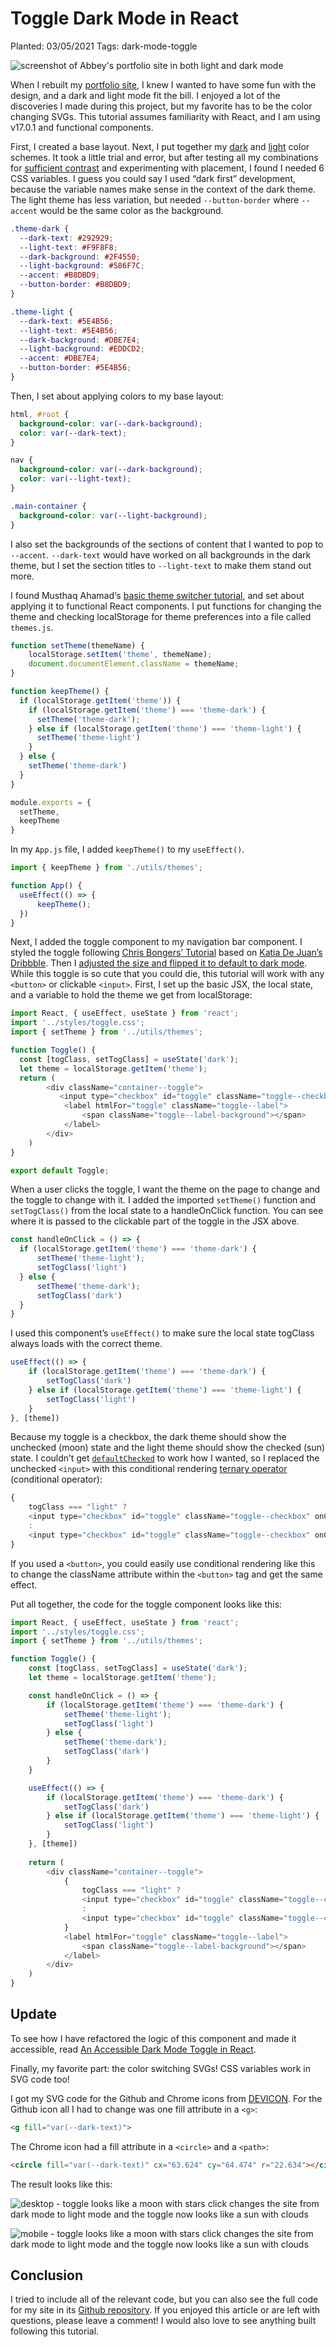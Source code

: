 # Toggle Dark Mode in React

Planted: 03/05/2021
Tags: dark-mode-toggle

![screenshot of Abbey's portfolio site in both light and dark mode](https://images.abbeyperini.com/toggle/cover.png)

When I rebuilt my [portfolio site](https://abbeyperini.dev), I knew I wanted to have some fun with the design, and a dark and light mode fit the bill. I enjoyed a lot of the discoveries I made during this project, but my favorite has to be the color changing SVGs. This tutorial assumes familiarity with React, and I am using v17.0.1 and functional components.

First, I created a base layout. Next, I put together my [dark](https://coolors.co/292929-2f4550-586f7c-b8dbd9-f9f8f8) and [light](https://coolors.co/eddcd2-fff1e6-dbe7e4-bcd4e6-1d2c35) color schemes. It took a little trial and error, but after testing all my combinations for [sufficient contrast](https://webaim.org/resources/contrastchecker/) and experimenting with placement, I found I needed 6 CSS variables. I guess you could say I used “dark first” development, because the variable names make sense in the context of the dark theme. The light theme has less variation, but needed `--button-border` where `--accent` would be the same color as the background.

```CSS
.theme-dark {
  --dark-text: #292929;
  --light-text: #F9F8F8;  
  --dark-background: #2F4550;
  --light-background: #586F7C;
  --accent: #B8DBD9;
  --button-border: #B8DBD9;
}
```

```CSS
.theme-light {
  --dark-text: #5E4B56;
  --light-text: #5E4B56;
  --dark-background: #DBE7E4;
  --light-background: #EDDCD2;
  --accent: #DBE7E4;
  --button-border: #5E4B56;
}
```

Then, I set about applying colors to my base layout:

```CSS
html, #root {
  background-color: var(--dark-background);
  color: var(--dark-text);
}

nav {
  background-color: var(--dark-background);
  color: var(--light-text);
}

.main-container {
  background-color: var(--light-background);
}
```

I also set the backgrounds of the sections of content that I wanted to pop to `--accent`. `--dark-text` would have worked on all backgrounds in the dark theme, but I set the section titles to `--light-text` to make them stand out more.

I found Musthaq Ahamad‘s [basic theme switcher tutorial](https://medium.com/@haxzie/dark-and-light-theme-switcher-using-css-variables-and-pure-javascript-zocada-dd0059d72fa2), and set about applying it to functional React components.
I put functions for changing the theme and checking localStorage for theme preferences into a file called `themes.js`.

```JavaScript
function setTheme(themeName) {
    localStorage.setItem('theme', themeName);
    document.documentElement.className = themeName;
}

function keepTheme() {
  if (localStorage.getItem('theme')) {
    if (localStorage.getItem('theme') === 'theme-dark') {
      setTheme('theme-dark');
    } else if (localStorage.getItem('theme') === 'theme-light') {
      setTheme('theme-light')
    }
  } else {
    setTheme('theme-dark')
  }
}

module.exports = {
  setTheme,
  keepTheme
}
```

In my `App.js` file, I added `keepTheme()` to my `useEffect()`.

```JavaScript
import { keepTheme } from './utils/themes';

function App() {
  useEffect(() => {
      keepTheme();
  })
}
```

Next, I added the toggle component to my navigation bar component. I styled the toggle following [Chris Bongers’ Tutorial](https://h.daily-dev-tips.com/creating-day-night-css-only-toggle-switch) based on [Katia De Juan’s Dribbble](https://dribbble.com/shots/3220898-Day-Night-toggle-DailyUI-015). Then I [adjusted the size and flipped it to default to dark mode](https://github.com/abbeyperini/Portfolio2.0/blob/master/portfolio/src/styles/toggle.css). While this toggle is so cute that you could die, this tutorial will work with any `<button>` or clickable `<input>`. First, I set up the basic JSX, the local state, and a variable to hold the theme we get from localStorage:

```JavaScript
import React, { useEffect, useState } from 'react';
import '../styles/toggle.css';
import { setTheme } from '../utils/themes';

function Toggle() {
  const [togClass, setTogClass] = useState('dark');
  let theme = localStorage.getItem('theme');
  return (
        <div className="container--toggle">
           <input type="checkbox" id="toggle" className="toggle--checkbox" onClick={handleOnClick} />
            <label htmlFor="toggle" className="toggle--label">
                <span className="toggle--label-background"></span>
            </label>
        </div>
    )
}

export default Toggle;
```

When a user clicks the toggle, I want the theme on the page to change and the toggle to change with it. I added the imported `setTheme()` function and `setTogClass()` from the local state to a handleOnClick function. You can see where it is passed to the clickable part of the toggle in the JSX above.

```JavaScript
const handleOnClick = () => {
  if (localStorage.getItem('theme') === 'theme-dark') {
      setTheme('theme-light');
      setTogClass('light')
  } else {
      setTheme('theme-dark');
      setTogClass('dark')
  }
}
```

I used this component’s `useEffect()` to make sure the local state togClass always loads with the correct theme.

```JavaScript
useEffect(() => {
    if (localStorage.getItem('theme') === 'theme-dark') {
        setTogClass('dark')
    } else if (localStorage.getItem('theme') === 'theme-light') {
        setTogClass('light')
    }
}, [theme])
```

Because my toggle is a checkbox, the dark theme should show the unchecked (moon) state and the light theme should show the checked (sun) state. I couldn’t get [`defaultChecked`](https://reactjs.org/docs/uncontrolled-components.html) to work how I wanted, so I replaced the unchecked `<input>` with this conditional rendering [ternary operator](https://twitter.com/dan_abramov/status/1365107258280071168) (conditional operator):

```JavaScript
{
    togClass === "light" ?
    <input type="checkbox" id="toggle" className="toggle--checkbox" onClick={handleOnClick} checked />
    :
    <input type="checkbox" id="toggle" className="toggle--checkbox" onClick={handleOnClick} />
}
```

If you used a `<button>`, you could easily use conditional rendering like this to change the className attribute within the `<button>` tag and get the same effect.

Put all together, the code for the toggle component looks like this:

```JavaScript
import React, { useEffect, useState } from 'react';
import '../styles/toggle.css';
import { setTheme } from '../utils/themes';

function Toggle() {
    const [togClass, setTogClass] = useState('dark');
    let theme = localStorage.getItem('theme');

    const handleOnClick = () => {
        if (localStorage.getItem('theme') === 'theme-dark') {
            setTheme('theme-light');
            setTogClass('light')
        } else {
            setTheme('theme-dark');
            setTogClass('dark')
        }
    }

    useEffect(() => {
        if (localStorage.getItem('theme') === 'theme-dark') {
            setTogClass('dark')
        } else if (localStorage.getItem('theme') === 'theme-light') {
            setTogClass('light')
        }
    }, [theme])
    
    return (
        <div className="container--toggle">
            {
                togClass === "light" ?
                <input type="checkbox" id="toggle" className="toggle--checkbox" onClick={handleOnClick} checked />
                :
                <input type="checkbox" id="toggle" className="toggle--checkbox" onClick={handleOnClick} />
            }
            <label htmlFor="toggle" className="toggle--label">
                <span className="toggle--label-background"></span>
            </label>
        </div>
    )
}
```

## Update

To see how I have refactored the logic of this component and made it accessible, read [An Accessible Dark Mode Toggle in React](/blog.html?blog=audit-3).

Finally, my favorite part: the color switching SVGs! CSS variables work in SVG code too!

I got my SVG code for the Github and Chrome icons from [DEVICON](https://devicon.dev/). For the Github icon all I had to change was one fill attribute in a `<g>`:

```HTML
<g fill="var(--dark-text)">
```

The Chrome icon had a fill attribute in a `<circle>` and a `<path>`:

```HTML
<circle fill="var(--dark-text)" cx="63.624" cy="64.474" r="22.634"></circle><path fill="var(--dark-text)" ...>
```

The result looks like this:

![desktop - toggle looks like a moon with stars click changes the site from dark mode to light mode and the toggle now looks like a sun with clouds](https://images.abbeyperini.com/toggle/toggleD.gif)

![mobile - toggle looks like a moon with stars click changes the site from dark mode to light mode and the toggle now looks like a sun with clouds](https://images.abbeyperini.com/toggle/mobile.gif)

## Conclusion

I tried to include all of the relevant code, but you can also see the full code for my site in its [Github repository](https://github.com/abbeyperini/Portfolio2.0). If you enjoyed this article or are left with questions, please leave a comment! I would also love to see anything built following this tutorial.
